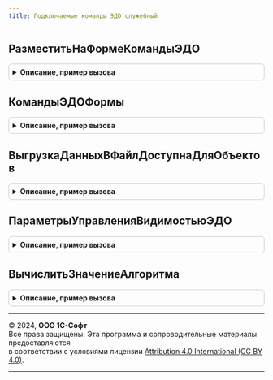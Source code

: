 ```yaml
---
title: Подключаемые команды ЭДО служебный
---
```



## РазместитьНаФормеКомандыЭДО
<details style="margin: 1em 0; padding: 0.5em; border: 1px solid #ccc; border-radius: 6px;">

<summary style="font-weight: bold; cursor: pointer;">Описание, пример вызова</summary>

```bsl

// Размещает команды ЭДО на форме.
//
// Параметры:
//   ПараметрыРазмещенияКоманд - см. ПодключаемыеКомандыЭДО.ПараметрыРазместитьНаФормеКомандыЭДО
//
Процедура РазместитьНаФормеКомандыЭДО(ПараметрыРазмещенияКоманд) Экспорт
```

Пример вызова
```bsl
ПодключаемыеКомандыЭДОСлужебный.РазместитьНаФормеКомандыЭДО(ПараметрыРазмещенияКоманд) 
```
</details>

## КомандыЭДОФормы
<details style="margin: 1em 0; padding: 0.5em; border: 1px solid #ccc; border-radius: 6px;">

<summary style="font-weight: bold; cursor: pointer;">Описание, пример вызова</summary>

```bsl

// Возвращает список команд ЭДО для указанной формы.
//
// Параметры:
//  Форма - ФормаКлиентскогоПриложения, Строка - форма или полное имя формы
//  НаправлениеЭД - ПеречислениеСсылка.НаправленияЭДО - направление документа, для которого выполняется команда;
//  ТолькоВМенюЕще - Булево
//
// Возвращаемое значение:
//  ТаблицаЗначений - см. СоздатьКоллекциюКомандЭДО
//
Функция КомандыЭДОФормы(Форма, НаправлениеЭД, ТолькоВМенюЕще) Экспорт
```

Пример вызова
```bsl
Результат = ПодключаемыеКомандыЭДОСлужебный.КомандыЭДОФормы(Форма, НаправлениеЭД, ТолькоВМенюЕще) 
```
</details>

## ВыгрузкаДанныхВФайлДоступнаДляОбъектов
<details style="margin: 1em 0; padding: 0.5em; border: 1px solid #ccc; border-radius: 6px;">

<summary style="font-weight: bold; cursor: pointer;">Описание, пример вызова</summary>

```bsl

// Проверяет, доступна ли команда выгрузки данных в файл для переданных объектов.
//
// Параметры:
//  МассивОбъектов - Массив - объекты, для которых вызвана команда.
//
// Возвращаемое значение:
//  Булево - Истина, если команда выгрузки доступна.
//
Функция ВыгрузкаДанныхВФайлДоступнаДляОбъектов(МассивОбъектов) Экспорт
```

Пример вызова
```bsl
Результат = ПодключаемыеКомандыЭДОСлужебный.ВыгрузкаДанныхВФайлДоступнаДляОбъектов(МассивОбъектов) 
```
</details>

## ПараметрыУправленияВидимостьюЭДО
<details style="margin: 1em 0; padding: 0.5em; border: 1px solid #ccc; border-radius: 6px;">

<summary style="font-weight: bold; cursor: pointer;">Описание, пример вызова</summary>

```bsl

// Параметры управления видимостью команд ЭДО.
//
// Возвращаемое значение:
//  Структура:
// * ЕстьУсловияВидимости - Булево
// * КомандыСУсловиямиВидимости - Массив Из см. УсловиеВидимости
// * УсловияВидимостиВТаблицеФормы - Булево
//
Функция ПараметрыУправленияВидимостьюЭДО() Экспорт
```

Пример вызова
```bsl
Результат = ПодключаемыеКомандыЭДОСлужебный.ПараметрыУправленияВидимостьюЭДО() 
```
</details>

## ВычислитьЗначениеАлгоритма
<details style="margin: 1em 0; padding: 0.5em; border: 1px solid #ccc; border-radius: 6px;">

<summary style="font-weight: bold; cursor: pointer;">Описание, пример вызова</summary>

```bsl

// Вычислить значение алгоритма.
//
// Параметры:
//  Алгоритм - Строка
//  ПараметрАлгоритма - Массив из ЛюбаяСсылка
//
// Возвращаемое значение:
//  Произвольный
//
Функция ВычислитьЗначениеАлгоритма(Знач Алгоритм, Знач ПараметрАлгоритма) Экспорт
```

Пример вызова
```bsl
Результат = ПодключаемыеКомандыЭДОСлужебный.ВычислитьЗначениеАлгоритма(Алгоритм, ПараметрАлгоритма) 
```
</details>

---

© 2024, **ООО 1С-Софт**  
Все права защищены. Эта программа и сопроводительные материалы предоставляются  
в соответствии с условиями лицензии [Attribution 4.0 International (CC BY 4.0)](https://creativecommons.org/licenses/by/4.0/legalcode).

---
